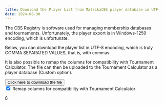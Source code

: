 ```yaml
---
title: Download the Player List from MatrikaCBS player database in UTF-8
date: 2024-08-30
---
```


The CBS Registry is software used for managing membership databases and
tournaments. Unfortunately, the player export is in Windows-1250 encoding, which
is unfortunate.

Below, you can download the player list in UTF-8 encoding, which is truly COMMA
SEPARATED VALUES, that is, with commas.

It is also possible to remap the columns for compatibility with Tournament
Calculator. The file can then be uploaded to the Tournament Calculator as a
player database (Custom option).

<form action="matrikaCSV.php" method="GET"> 
    <button class="x-button" type="submit">Click here to download the file</button> <br> 
    <label> 
    <input type="checkbox" name="remap_columns" value="1" checked> Remap columns for compatibility with Tournament Calculator 
    </label> 
</form>ß
